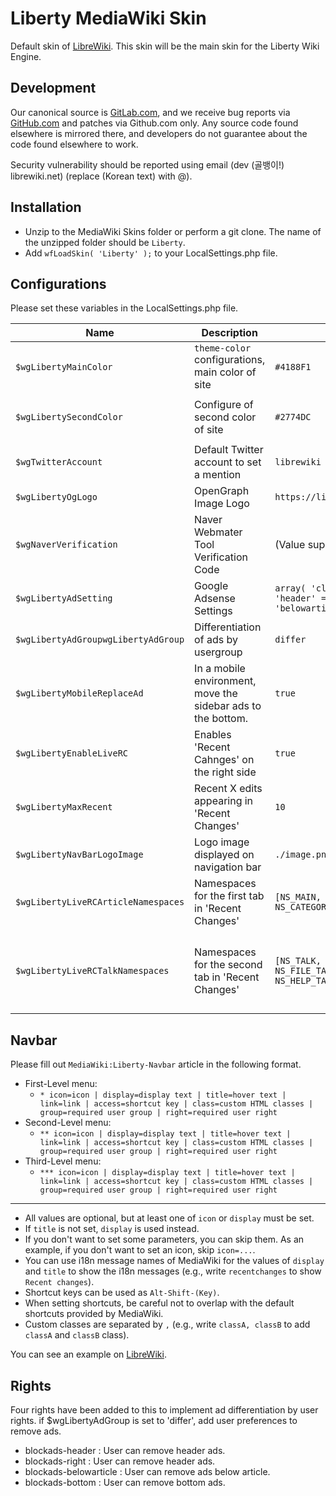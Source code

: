 # Liberty MediaWiki Skin

Default skin of [LibreWiki](https://librewiki.net). This skin will be the main skin for the Liberty Wiki Engine.

## Development

Our canonical source is [GitLab.com](https://github.com/librewiki/liberty-skin), and we receive bug reports via [GitHub.com](https://github.com/librewiki/liberty-skin/issues) and patches via Github.com only. Any source code found elsewhere is mirrored there, and developers do not guarantee about the code found elsewhere to work.

Security vulnerability should be reported using email (dev (골뱅이!) librewiki.net) (replace (Korean text) with @).

## Installation
* Unzip to the MediaWiki Skins folder or perform a git clone. The name of the unzipped folder should be `Liberty`.
* Add `wfLoadSkin( 'Liberty' );` to your LocalSettings.php file.

## Configurations
Please set these variables in the LocalSettings.php file.

| Name | Description | Example Variable | Default Variable |
| ---- | ---- | ---- | ---- |
| `$wgLibertyMainColor` | `theme-color` configurations, main color of site | `#4188F1` | `#4188F1` |
| `$wgLibertySecondColor` | Configure of second color of site | `#2774DC` | The value of `$wgLibertyMainColor` subtracted by `1A1415` |
| `$wgTwitterAccount` | Default Twitter account to set a mention | `librewiki` | (none) |
| `$wgLibertyOgLogo` | OpenGraph Image Logo | `https://librewiki.net/images/6/6a/Libre_favicon.png` | (Value of `$wgLogo`) |
| `$wgNaverVerification` | Naver Webmater Tool Verification Code | (Value supplied by Naver.com) | (none) |
| `$wgLibertyAdSetting` | Google Adsense Settings | `array( 'client' => '(Value supplied by Google)', 'header' => '1234567890', 'right' => '0987654321', 'belowarticle' => 1313135452 )` | (none) |
| `$wgLibertyAdGroupwgLibertyAdGroup` | Differentiation of ads by usergroup | `differ` | `null`|
| `$wgLibertyMobileReplaceAd` | In a mobile environment, move the sidebar ads to the bottom. | `true` | `false` |
| `$wgLibertyEnableLiveRC` | Enables 'Recent Cahnges' on the right side | `true` | `true` |
| `$wgLibertyMaxRecent` | Recent X edits appearing in 'Recent Changes' | `10` | `10` |
| `$wgLibertyNavBarLogoImage` | Logo image displayed on navigation bar  | `./image.png` | `null` |
| `$wgLibertyLiveRCArticleNamespaces` | Namespaces for the first tab in 'Recent Changes' | `[NS_MAIN, NS_PROJECT, NS_TEMPLATE, NS_HELP, NS_CATEGORY]` | `[NS_MAIN, NS_PROJECT, NS_TEMPLATE, NS_HELP, NS_CATEGORY]` |
| `$wgLibertyLiveRCTalkNamespaces` | Namespaces for the second tab in 'Recent Changes' | `[NS_TALK, NS_USER_TALK, NS_PROJECT_TALK, NS_FILE_TALK, NS_MEDIAWIKI_TALK, NS_TEMPLATE_TALK, NS_HELP_TALK, NS_CATEGORY_TALK]` | `[NS_TALK, NS_USER_TALK, NS_PROJECT_TALK, NS_FILE_TALK, NS_MEDIAWIKI_TALK, NS_TEMPLATE_TALK, NS_HELP_TALK, NS_CATEGORY_TALK]` |

## Navbar
Please fill out `MediaWiki:Liberty-Navbar` article in the following format.

* First-Level menu:
  * `* icon=icon | display=display text | title=hover text | link=link | access=shortcut key | class=custom HTML classes | group=required user group | right=required user right`
* Second-Level menu:
  * `** icon=icon | display=display text | title=hover text | link=link | access=shortcut key | class=custom HTML classes | group=required user group | right=required user right`
* Third-Level menu:
  * `*** icon=icon | display=display text | title=hover text | link=link | access=shortcut key | class=custom HTML classes | group=required user group | right=required user right`
---
* All values are optional, but at least one of `icon` or `display` must be set.
* If `title` is not set, `display` is used instead.
* If you don't want to set some parameters, you can skip them. As an example, if you don't want to set an icon, skip `icon=...`.
* You can use i18n message names of MediaWiki for the values of `display` and `title` to show the i18n messages (e.g., write `recentchanges` to show `Recent changes`).
* Shortcut keys can be used as `Alt-Shift-(Key)`.
* When setting shortcuts, be careful not to overlap with the default shortcuts provided by MediaWiki.
* Custom classes are separated by `,` (e.g., write `classA, classB` to add `classA` and `classB` class).

You can see an example on [LibreWiki](https://librewiki.net/wiki/MediaWiki:Liberty-Navbar).

## Rights
Four rights have been added to this to implement ad differentiation by user rights. if $wgLibertyAdGroup is set to 'differ', add user preferences to remove ads.
* blockads-header : User can remove header ads.
* blockads-right : User can remove header ads.
* blockads-belowarticle : User can remove ads below article.
* blockads-bottom : User can remove bottom ads.